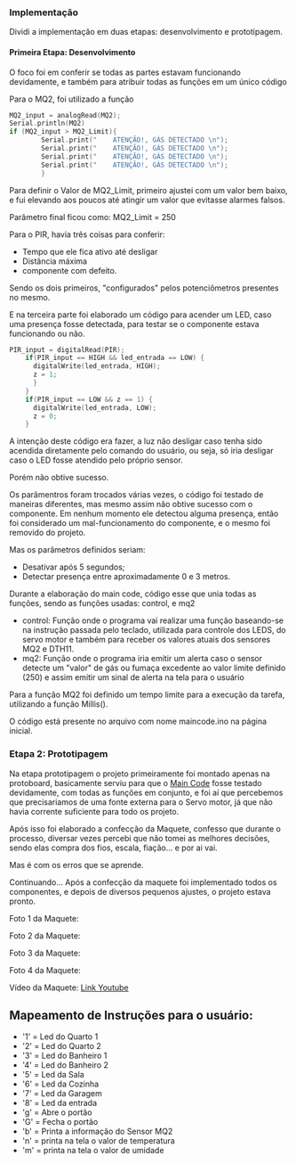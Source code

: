 ### Implementação

Dividi a implementação em duas etapas: desenvolvimento e prototipagem.

#### Primeira Etapa: Desenvolvimento 

O foco foi em conferir se todas as partes estavam funcionando devidamente, 
e também para atribuir todas as funções em um único código

Para o MQ2, foi utilizado a função

~~~C
MQ2_input = analogRead(MQ2);
Serial.println(MQ2)
if (MQ2_input > MQ2_Limit){
        Serial.print("    ATENÇÃO!, GÁS DETECTADO \n");
        Serial.print("    ATENÇÃO!, GÁS DETECTADO \n");
        Serial.print("    ATENÇÃO!, GÁS DETECTADO \n");
        Serial.print("    ATENÇÃO!, GÁS DETECTADO \n");
        }
  ~~~       

Para definir o Valor de MQ2_Limit, primeiro ajustei com um valor bem baixo, e fui elevando aos poucos até atingir um valor que evitasse alarmes falsos.

Parâmetro final ficou como: MQ2_Limit = 250


Para o PIR, havia três coisas para conferir:

 - Tempo que ele fica ativo até desligar
 - Distância máxima
 - componente com defeito.

Sendo os dois primeiros, "configurados" pelos potenciômetros presentes no mesmo.

E na terceira parte foi elaborado um código para acender um LED, caso uma presença fosse detectada, para testar se o componente estava funcionando ou não.

~~~C
PIR_input = digitalRead(PIR);
    if(PIR_input == HIGH && led_entrada == LOW) {
      digitalWrite(led_entrada, HIGH);                      
      z = 1;
      }
    }
    if(PIR_input == LOW && z == 1) {
      digitalWrite(led_entrada, LOW);
      z = 0;
    }
 ~~~
 
A intenção deste código era fazer, a luz não desligar caso tenha sido acendida diretamente pelo comando do usuário, ou seja,
só iria desligar caso o LED fosse atendido pelo próprio sensor.

Porém não obtive sucesso.

Os parâmentros foram trocados várias vezes, o código foi testado de maneiras diferentes, mas mesmo assim não obtive sucesso com o componente.
Em nenhum momento ele detectou alguma presença, então foi considerado um mal-funcionamento do componente, e o mesmo foi removido do projeto.

Mas os parâmetros definidos seriam: 
- Desativar após 5 segundos;
- Detectar presença entre aproximadamente 0 e 3 metros.

Durante a elaboração do main code, código esse que unia todas as funções, sendo as funções usadas: control, e mq2

- control: Função onde o programa vai realizar uma função baseando-se na instrução passada pelo teclado, utilizada para controle dos LEDS, do servo motor e também para receber os valores atuais dos sensores MQ2 e DTH11.
- mq2: Função onde o programa iria emitir um alerta caso o sensor detecte um "valor" de gás ou fumaça excedente ao valor limite definido (250) e assim emitir um sinal de alerta na tela para o usuário
 
Para a função MQ2 foi definido um tempo limite para a execução da tarefa, utilizando a função Millis().
 
O código está presente no arquivo com nome maincode.ino na página inicial.


### Etapa 2: Prototipagem

Na etapa prototipagem o projeto primeiramente foi montado apenas na protoboard, basicamente serviu para que o [Main Code](https://github.com/CaioMeira/Projeto_Integrador_II_2021/blob/main/main_code.ino) fosse testado devidamente, com todas as funções em conjunto, e foi aí que percebemos que precisariamos de uma fonte externa para o Servo motor, já que não havia corrente suficiente para todo os projeto.

Após isso foi elaborado a confecção da Maquete, confesso que durante o processo, diversar vezes percebi que não tomei as melhores decisões, sendo elas compra dos fios, escala, fiação... e por ai vai.

Mas é com os erros que se aprende.

Continuando... Após a confecção da maquete foi implementado todos os componentes, e depois de diversos pequenos ajustes, o projeto estava pronto.

Foto 1 da Maquete: ![]()

Foto 2 da Maquete: ![]()

Foto 3 da Maquete: ![]()

Foto 4 da Maquete: ![]()

Vídeo da Maquete: [Link Youtube](https://youtu.be/MbB66qjz00Y)

## Mapeamento de Instruções para o usuário:

- '1' = Led do Quarto 1
- '2' = Led do Quarto 2
- '3' = Led do Banheiro 1
- '4' = Led do Banheiro 2
- '5' = Led da Sala
- '6' = Led da Cozinha
- '7' = Led da Garagem
- '8' = Led da entrada
- 'g' = Abre o portão
- 'G' = Fecha o portão
- 'b' = Printa a informação do Sensor MQ2
- 'n' = printa na tela o valor de temperatura
- 'm' = printa na tela o valor de umidade


